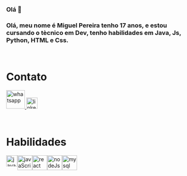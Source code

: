 ### Olá 👋

<h3>Olá, meu nome é Miguel Pereira tenho 17 anos, e estou cursando o tècnico em Dev, tenho habilidades em Java, Js, Python, HTML e Css.</h3>

<br>

<h1>Contato</h1>

  <a href="https://www.linkedin.com/in/miguelpsneto" >
    <img src="https://github.com/Miguel1DM/Folder/blob/main/img/whatsapp.png" alt="whatsapp"  width="50" height="50">
  </a>
  
  <a href="https://www.linkedin.com/in/miguelpsneto">
    <img src="https://github.com/Miguel1DM/Folder/blob/main/img/linkedin.png" alt="linkedin"  width="30" height="30">
  </a>

<p></p>
<br>

<h1>Habilidades</h1>

<div style="display: flex;">
   
  <a href="https://github.com/Miguel1DM/Java" target="_blank">
    <img src="https://github.com/Miguel1DM/Folder/blob/main/img/java.png" alt="java" width="30" height="30">
  </a> 

  <a href="https://github.com/Miguel1DM/Pokedex/tree/versao2" target="_blank">
    <img src="https://github.com/Miguel1DM/Folder/blob/main/img/javaScript.png" alt="javaScript"  width="40" height="40">
  </a>

  <a href="https://github.com/Miguel1DM/listaContatos/tree/frontEnd/v1.1" target="_blank">
    <img src="https://github.com/Miguel1DM/Folder/blob/main/img/react.png" alt="react"  width="40" height="40">
  </a>

  <a href="https://github.com/Miguel1DM/listaContatos/tree/Api" target="_blank">
    <img src="https://github.com/Miguel1DM/Folder/blob/main/img/node.png" alt="nodeJs"  width="40" height="40">
  </a>

  <a href="https://github.com/Miguel1DM/listaContatos/tree/Banco-de-Dados" target="_blank">
    <img src="https://github.com/Miguel1DM/Folder/blob/main/img/mysql.png" alt="mysql"  width="40" height="40">
  </a>
  
</div>





